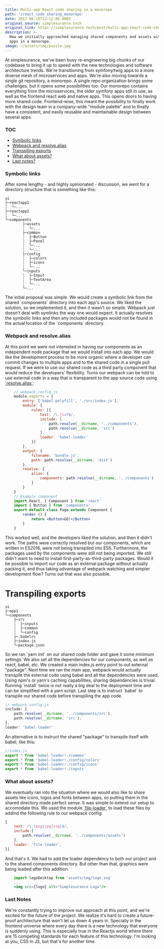```yaml
---
title: Multi-app React code sharing in a monorepo
path: '/react_code_sharing_monorepo'
date: 2017-06-16T12:12:00.000Z
original_source: simplesurance.tech
original_link: https://simplesurance.tech/post/multi-app-react-code-sharing-in-a-monorepo/
description: >-
  How we initially approached managing shared components and assets with multiple react js
  apps in a monorepo.
image: ~/assets/img/puzzle.jpg
---
```

At simplesurance, we've been busy re-engineering big chunks of our codebase to bring it up to speed with the new technologies and software architecture trends. We're transitioning from symfony/twig apps to a more diverse mesh of microservices and apps. We're also moving towards a single git repository, a monorepo.
A single repo organization brings some challenges, but it opens some possibilities too. Our monorepo contains everything from the microservices, the older symfony apps still in use, as well as the frontend react web and native apps. This opens doors to having more shared code. Frontend-wise, this meant the possibility to finally work with the design team in a company-wide "module palette" and to finally have a consistent, and easily reusable and maintainable design between several apps.
### TOC
 * [Symbolic links](#symbolic-links)
 * [Webpack and resolve.alias](#webpack-and-resolve-alias)
 * [Transpiling exports](#transpiling-exports)
 * [What about assets?](#what-about-assets)
 * [Last notes?](#last-notes)
### Symbolic links
After some lengthy - and highly opinionated - discussion, we went for a directory structure that is something like this:
```shell
ui
├─reactapp1
╎  └─...
├─reactapp2
╎  └─...
└─components
		├─assets
		╎  └─...
		├─common
		╎  ├─Button
		╎  ├─Panel
		╎  └─...
		╎  └─...
		├─config
		╎  ├─colors
		╎  ├─icons
		╎  └─...
		└─inputs
		╎  ├─Input
		╎  ├─TextArea
		╎  └─...
		└─...
```
The initial proposal was simple. We would create a symbolic link from the shared \`components\` directory into each app's source. We liked the solution, so we implemented it, and then it wasn't so simple. Webpack just doesn't deal with symlinks the way one would expect. It actually resolves the symbolic links and then any included packages would not be found in the actual location of the \`components\` directory.
### Webpack and resolve.alias
At this point we were not interested in having our components as an independent node package that we would install into each app. We would like the development process to be more organic where a developer can commit changes to multiple apps and to the shared code in a single pull request. If we were to use our shared code as a third party component that would reduce the developers' flexibility.
Turns our webpack can be told to use external code in a way that is transparent to the app source code using [\`resolve.alias\`](https://webpack.js.org/configuration/resolve/#resolve-alias):

```jsx
	// webpack.config.js
	module.exports = {
		entry: ['babel-polyfill', './src/index.js'],
		module: {
			rules: [{
				test: /\.jsx?$/,
				include: [
					path.resolve(__dirname, '../components'),
					path.resolve(__dirname, 'src')
				],
				loader: 'babel-loader'
			}]
		},
		output: {
			filename: 'bundle.js',
			path: path.resolve(__dirname, 'dist')
		},
		resolve: {
			alias: {
				components: path.resolve(__dirname, '../components')
			}
		}
	}
	// Example component
	import React, { Component } from 'react'
	import { Button } from 'components'
	export default class Page extends Component {
		render () {
			return <Button>GO!</Button>
		}
	}
```

This worked well, and the developers liked the solution, and then it didn't work. The paths were correctly resolved but our components, which are written in ES2016, were not being transpiled into ES5. Furthermore, the packages used by the components were still not being imported.
We still didn't want to need to install first-party-as-third-party packages. Would it be possible to import our code as an external package without actually packing it, and thus taking advantage of webpack watching and simpler development flow? Turns out that was also possible.
# Transpiling exports
```shell
ui
├─app1
└─components
	├─src
	╎  ├─inputs
	╎  ├─common
	╎  └─config
	├─.babelrc
	├─index.js
	└─package.json
```
So we ran \`yarn init\` on our shared code folder and gave it some minimum settings. We also set all the dependencies for our components, as well as react, babel, etc. We created a main index.js entry point to out external "package". Next time we ran the main app, webpack would actually transpile the external code using babel and all the dependencies were used. Using npm's or yarn's caching capabilities, sharing dependencies is trivial. Running \`install\` twice is not really a big deal to the deployment time and can be simplified with a yarn script. Last step is to instruct \`babel\` to transpile our shared code before transpiling the app code.

```jsx
// webpack.config.js
include: [
	path.resolve(__dirname, '../components/src'),
	path.resolve(__dirname, 'src'),
],
loader: 'babel-loader'
```

An alternative is to instruct the shared "package" to transpile itself with babel, like this:
```jsx
//index.js
export * from 'babel-loader!./common'
export * from 'babel-loader!./config/colors'
export * from 'babel-loader!./config/icons'
export * from 'babel-loader!./inputs'
```

### What about assets?
We eventually ran into the situation where we would also like to share assets like icons, logos and fonts between apps, so putting them in the shared directory made perfect sense. It was simple to extend our setup to accomodate this. We used the module [\`file-loader\`](https://www.npmjs.com/package/file-loader) to load these files by addind the following rule to our webpack config:
```jsx
{
	test: /\.(png|jpg|svg)$/,
	include:[
		path.resolve(__dirname, '../components/assets')
	],
	loader: 'file-loader',
}]
```

And that's it. We had to add the loader dependency to both our project and to the shared components directory. But other than that, graphics were being loaded after this addition.
```jsx
	import logoDesktop from 'assets/img/logo.svg'
	...
	<img src={logo} alt="Simplesurance Logo"/>
```
### Last Notes
We're constantly trying to improve our approach at this point, and we're excited for the future of the project. We realize it's hard to create a future-proof architecture that won't let us down 4 years in. Specially in the frontend universe where every day there is a new technology that everyone is suddenly using. This is especially true in the Reactjs world where there are 15 competing standards for each feature of this technology. I'm looking at you, CSS in JS, but that's for another time.
